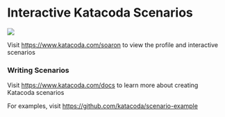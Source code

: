 # Interactive Katacoda Scenarios

[![](http://shields.katacoda.com/katacoda/soaron/count.svg)](https://www.katacoda.com/soaron "Get your profile on Katacoda.com")

Visit https://www.katacoda.com/soaron to view the profile and interactive scenarios

### Writing Scenarios
Visit https://www.katacoda.com/docs to learn more about creating Katacoda scenarios

For examples, visit https://github.com/katacoda/scenario-example
